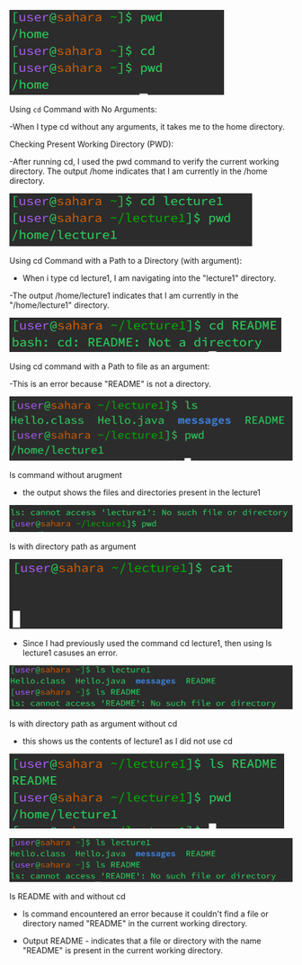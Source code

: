 
![Image](cdnoarguments.png)

Using `cd` Command with No Arguments:

-When I type cd without any arguments, it takes me to the home directory.

Checking Present Working Directory (PWD):

-After running cd, I used the pwd command to verify the current working directory.
The output /home indicates that I am currently in the /home directory.

![Image](cdwithargument.png)

Using cd Command with a Path to a Directory (with argument):

- When i type cd lecture1,  I am navigating into the "lecture1" directory.

-The output /home/lecture1 indicates that I am currently in the "/home/lecture1" directory.


![Image](cdfileargument.png)

Using cd command with a Path to file as an argument:

-This is an error because "README" is not a directory.

![Image](lsnoargument.png)

ls command without arugment 

- the output shows the files and directories present in the lecture1 

![Image](lsdirectoryaspath.png)

ls with directory path as argument 

![Image](catnoargument.png)



- Since I had previously used the command cd lecture1, then using ls lecture1 casuses an error.

![Image](LSWITHOUTCD.png)

ls with directory path as argument without cd 

- this shows us the contents of lecture1 as I did not use cd 

![Image](lsproperfileaspath.png)

![Image](LSWITHOUTCD.png)

ls README with and without cd

- ls command encountered an error because it couldn't find a file or directory named "README" in the current working directory.

- Output README - indicates that a file or directory with the name "README" is present in the current working directory.

  








